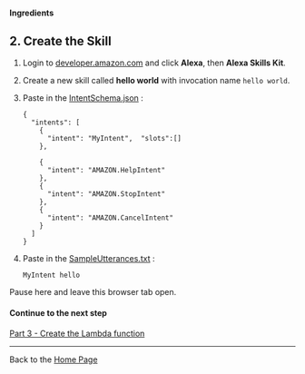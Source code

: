 #### Ingredients
## 2. Create the Skill <a id="title"></a>

1. Login to [developer.amazon.com](https://developer.amazon.com) and click **Alexa**, then **Alexa Skills Kit**.
1. Create a new skill called **hello world** with invocation name `hello world`.
1. Paste in the [IntentSchema.json](./speechAssets/IntentSchema.json) :
    ```
    {
      "intents": [
        {
          "intent": "MyIntent",  "slots":[]
        },
    
        {
          "intent": "AMAZON.HelpIntent"
        },
        {
          "intent": "AMAZON.StopIntent"
        },
        {
          "intent": "AMAZON.CancelIntent"
        }
      ]
    }
    ```

1. Paste in the [SampleUtterances.txt](speechAssets/SampleUtterances.txt) :
    ```
    MyIntent hello
    ```

Pause here and leave this browser tab open.

#### Continue to the next step
[Part 3 - Create the Lambda function](./PAGE3.md#title)

<hr />

Back to the [Home Page](../../README.md#title)
